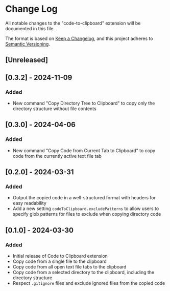 # Change Log

All notable changes to the "code-to-clipboard" extension will be documented in this file.

The format is based on [Keep a Changelog](https://keepachangelog.com/en/1.0.0/),
and this project adheres to [Semantic Versioning](https://semver.org/spec/v2.0.0.html).

## [Unreleased]

## [0.3.2] - 2024-11-09

### Added
- New command "Copy Directory Tree to Clipboard" to copy only the directory structure without file contents

## [0.3.0] - 2024-04-06

### Added
- New command "Copy Code from Current Tab to Clipboard" to copy code from the currently active text file tab

## [0.2.0] - 2024-03-31

### Added
- Output the copied code in a well-structured format with headers for easy readability
- Add a new setting `codeToClipboard.excludePatterns` to allow users to specify glob patterns for files to exclude when copying directory code

## [0.1.0] - 2024-03-30

### Added
- Initial release of Code to Clipboard extension
- Copy code from a single file to the clipboard
- Copy code from all open text file tabs to the clipboard
- Copy code from a selected directory to the clipboard, including the directory structure
- Respect `.gitignore` files and exclude ignored files from the copied code
